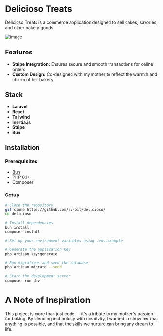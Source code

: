 # Delicioso Treats

Delicioso Treats is a commerce application designed to sell cakes, savories, and other bakery goods.

![image](https://github.com/user-attachments/assets/e6eed220-ed78-4e80-86f0-14bcf032c8a1)

## Features
- **Stripe Integration:** Ensures secure and smooth transactions for online orders.
- **Custom Design:** Co-designed with my mother to reflect the warmth and charm of her bakery.

## Stack
- **Laravel**
- **React**
- **Tailwind**
- **Inertia.js**
- **Stripe**
- **Bun**

## Installation
### Prerequisites
- [Bun](https://bun.sh/)
- PHP 8.1+
- Composer

### Setup
```bash
# Clone the repository
git clone https://github.com/rv-bit/delicioso/
cd delicioso

# Install dependencies
bun install
composer install

# Set up your environment variables using .env.example

# Generate the application key
php artisan key:generate

# Run migrations and seed the database
php artisan migrate --seed

# Start the development server
composer run dev
```

# A Note of Inspiration
This project is more than just code — it's a tribute to my mother's passion for baking. By blending technology with creativity, I wanted to show her that anything is possible, and that the skills we nurture can bring any dream to life.
